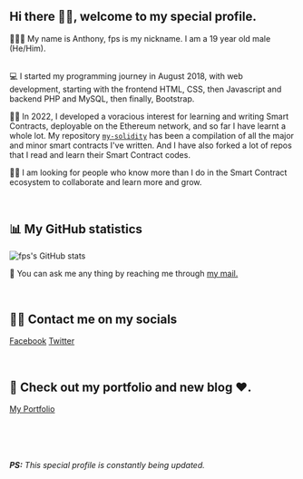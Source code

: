 ## Hi there 👋🏾, welcome to my special profile.

<!--
**fps8k/fps8k** is a ✨ _special_ ✨ repository because its `README.md` (this file) appears on your GitHub profile.

Here are some ideas to get you started:

- 🔭 I’m currently working on ...
- 🌱 I’m currently learning ...
- 👯 I’m looking to collaborate on ...
- 🤔 I’m looking for help with ...
- 💬 Ask me about ...
- 📫 How to reach me: ...
- 😄 Pronouns: ...
- ⚡ Fun fact: ...
-->

👨🏾‍🦱 My name is Anthony, fps is my nickname. I am a 19 year old male (He/Him). <br/><br/>

💻 I started my programming journey in August 2018, with web development, starting with the frontend HTML, CSS, then Javascript and backend PHP and MySQL, then finally, Bootstrap.

🧠📝 In 2022, I developed a voracious interest for learning and writing Smart Contracts, deployable on the Ethereum network, and so far I have learnt a whole lot. My repository <a href='https://github.com/fps8k/my-solidity' target="_blank" rel="noopener noreferrer">`my-solidity`</a> has been a compilation of all the major and minor smart contracts I've written. And I have also forked a lot of repos that I read and learn their Smart Contract codes.

<!-- 💰 I hope to land a blockchain job by August this year.-->

👼🏾 I am looking for people who know more than I do in the Smart Contract ecosystem to collaborate and learn more and grow.

<br/>

## 📊 My GitHub statistics
![fps's GitHub stats](https://github-readme-stats.vercel.app/api?username=fps8k)


🦜 You can ask me any thing by reaching me through <a href="mailto: anthony.nnaemeka.umeh@gmail.com" target="_blank" rel="noopener noreferrer">my mail.</a>

<br/>

## 🤳🏾 Contact me on my socials

<a href="https://facebook.com/fps8k" target="_blank" rel="noopener noreferrer">Facebook</a>
<a href="https://twitter.com/fps8k" target="_blank" rel="noopener noreferrer">Twitter</a>
<!-- <a href="https://www.linkedin.com/in/nnaemeka-umeh-b29b9020b/" target="_blank" rel="noopener noreferrer">LinkedIn</a> -->

<br/>

## 📖 Check out my portfolio and new blog ❤.

<a href="https://fps8k.netlify.app" target="_blank" rel="noopener noreferrer">My Portfolio</a>


<br/><br/><br/><br/>
_**PS:** This special profile is constantly being updated._
